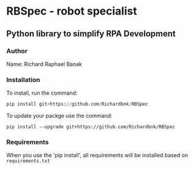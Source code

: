 # RBSpec - robot specialist

## Python library to simplify RPA Development

### Author

Name: Richard Raphael Banak

### Installation

To install, run the command:

```python
pip install git+https://github.com/Richardbnk/RBSpec
```

To update your packge use the command:

```
pip install --upgrade git+https://github.com/Richardbnk/RBSpec
```

### Requirements

When you use the 'pip install', all requirements will be installed based on `requirements.txt`
